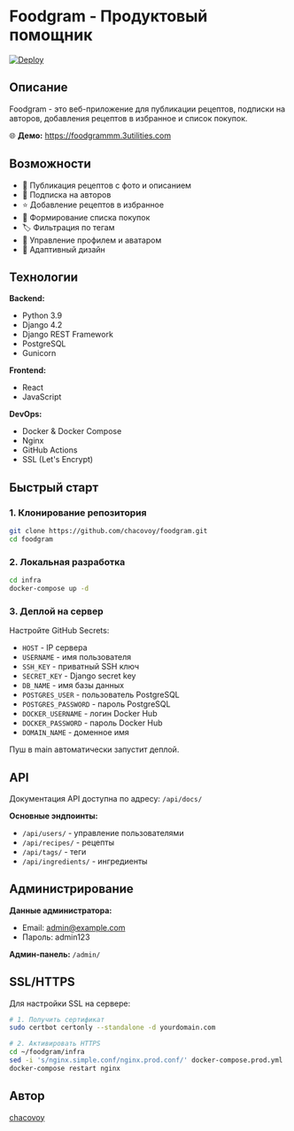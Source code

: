 # Foodgram - Продуктовый помощник

[![Deploy](https://github.com/chacovoy/foodgram/actions/workflows/deploy.yml/badge.svg)](https://github.com/chacovoy/foodgram/actions/workflows/deploy.yml)

## Описание

Foodgram - это веб-приложение для публикации рецептов, подписки на авторов, добавления рецептов в избранное и список покупок.

🌐 **Демо:** https://foodgrammm.3utilities.com

## Возможности

- 📝 Публикация рецептов с фото и описанием
- 👥 Подписка на авторов
- ⭐ Добавление рецептов в избранное
- 🛒 Формирование списка покупок
- 🏷️ Фильтрация по тегам
- 👤 Управление профилем и аватаром
- 📱 Адаптивный дизайн

## Технологии

**Backend:**
- Python 3.9
- Django 4.2
- Django REST Framework
- PostgreSQL
- Gunicorn

**Frontend:**
- React
- JavaScript

**DevOps:**
- Docker & Docker Compose
- Nginx
- GitHub Actions
- SSL (Let's Encrypt)

## Быстрый старт

### 1. Клонирование репозитория
```bash
git clone https://github.com/chacovoy/foodgram.git
cd foodgram
```

### 2. Локальная разработка
```bash
cd infra
docker-compose up -d
```

### 3. Деплой на сервер
Настройте GitHub Secrets:
- `HOST` - IP сервера
- `USERNAME` - имя пользователя
- `SSH_KEY` - приватный SSH ключ
- `SECRET_KEY` - Django secret key
- `DB_NAME` - имя базы данных
- `POSTGRES_USER` - пользователь PostgreSQL
- `POSTGRES_PASSWORD` - пароль PostgreSQL
- `DOCKER_USERNAME` - логин Docker Hub
- `DOCKER_PASSWORD` - пароль Docker Hub
- `DOMAIN_NAME` - доменное имя

Пуш в main автоматически запустит деплой.

## API

Документация API доступна по адресу: `/api/docs/`

**Основные эндпоинты:**
- `/api/users/` - управление пользователями
- `/api/recipes/` - рецепты
- `/api/tags/` - теги
- `/api/ingredients/` - ингредиенты

## Администрирование

**Данные администратора:**
- Email: admin@example.com
- Пароль: admin123

**Админ-панель:** `/admin/`

## SSL/HTTPS

Для настройки SSL на сервере:

```bash
# 1. Получить сертификат
sudo certbot certonly --standalone -d yourdomain.com

# 2. Активировать HTTPS
cd ~/foodgram/infra
sed -i 's/nginx.simple.conf/nginx.prod.conf/' docker-compose.prod.yml
docker-compose restart nginx
```

## Автор

[chacovoy](https://github.com/chacovoy)